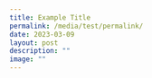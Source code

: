 ```yaml
---
title: Example Title
permalink: /media/test/permalink/
date: 2023-03-09
layout: post
description: ""
image: ""
---
```


